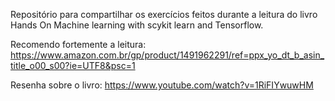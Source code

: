 Repositório para compartilhar os exercícios feitos durante a leitura do livro Hands On Machine learning with scykit learn and Tensorflow.

Recomendo fortemente a leitura:
https://www.amazon.com.br/gp/product/1491962291/ref=ppx_yo_dt_b_asin_title_o00_s00?ie=UTF8&psc=1

Resenha sobre o livro:
https://www.youtube.com/watch?v=1RiFIYwuwHM
